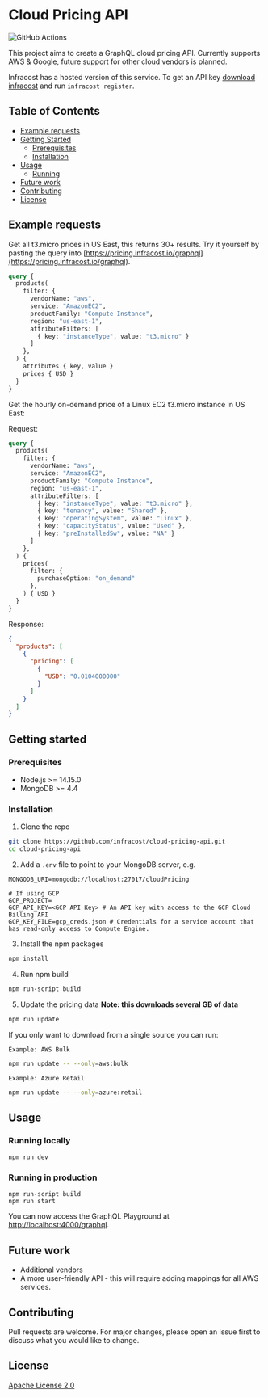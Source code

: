 # Cloud Pricing API

![GitHub Actions](https://github.com/DanielMabbett/cloud-pricing-api/workflows/GitHub%20Actions/badge.svg)

This project aims to create a GraphQL cloud pricing API. Currently supports AWS & Google, future support for other cloud vendors is planned.

Infracost has a hosted version of this service. To get an API key [download infracost](https://www.infracost.io/docs/#installation) and run `infracost register`.

## Table of Contents

* [Example requests](#example-requests)
* [Getting Started](#getting-started)
  * [Prerequisites](#prerequisites)
  * [Installation](#installation)
* [Usage](#usage)
  * [Running](#running)
* [Future work](#future-work)
* [Contributing](#contributing)
* [License](#license)

## Example requests

Get all t3.micro prices in US East, this returns 30+ results. Try it yourself by pasting the query into [https://pricing.infracost.io/graphql](https://pricing.infracost.io/graphql).

```graphql
query {
  products(
    filter: {
      vendorName: "aws",
      service: "AmazonEC2",
      productFamily: "Compute Instance",
      region: "us-east-1",
      attributeFilters: [
        { key: "instanceType", value: "t3.micro" }
      ]
    },
  ) {
    attributes { key, value }
    prices { USD }
  }
}
```

Get the hourly on-demand price of a Linux EC2 t3.micro instance in US East:

Request:

```graphql
query {
  products(
    filter: {
      vendorName: "aws",
      service: "AmazonEC2",
      productFamily: "Compute Instance",
      region: "us-east-1",
      attributeFilters: [
        { key: "instanceType", value: "t3.micro" },
        { key: "tenancy", value: "Shared" },
        { key: "operatingSystem", value: "Linux" },
        { key: "capacityStatus", value: "Used" },
        { key: "preInstalledSw", value: "NA" }
      ]
    },
  ) {
    prices(
      filter: {
        purchaseOption: "on_demand"
      },
    ) { USD }
  }
}
```

Response:

```json
{
  "products": [
    {
      "pricing": [
        {
          "USD": "0.0104000000"
        }
      ]
    }
  ]
}
```

## Getting started

### Prerequisites

 * Node.js >= 14.15.0
 * MongoDB >= 4.4

### Installation

1. Clone the repo

  ```sh
  git clone https://github.com/infracost/cloud-pricing-api.git
  cd cloud-pricing-api
  ```

2. Add a `.env` file to point to your MongoDB server, e.g.

  ```
  MONGODB_URI=mongodb://localhost:27017/cloudPricing

  # If using GCP
  GCP_PROJECT=
  GCP_API_KEY=<GCP API Key> # An API key with access to the GCP Cloud Billing API
  GCP_KEY_FILE=gcp_creds.json # Credentials for a service account that has read-only access to Compute Engine.
  ```

3. Install the npm packages

  ```sh
  npm install
  ```

4. Run npm build

  ```sh
  npm run-script build
  ```

5. Update the pricing data
   **Note: this downloads several GB of data**

  ```sh
  npm run update
  ```

  If you only want to download from a single source you can run:

  `Example: AWS Bulk`

  ```sh
  npm run update -- --only=aws:bulk
  ```

  `Example: Azure Retail`
  
  ```sh
  npm run update -- --only=azure:retail
  ```

## Usage

### Running locally

```
npm run dev
```

### Running in production

```
npm run-script build
npm run start
```

You can now access the GraphQL Playground at [http://localhost:4000/graphql](http://localhost:4000/graphql).

## Future work

 * Additional vendors
 * A more user-friendly API - this will require adding mappings for all AWS services.

## Contributing

Pull requests are welcome. For major changes, please open an issue first to discuss what you would like to change.

## License

[Apache License 2.0](https://choosealicense.com/licenses/apache-2.0/)
